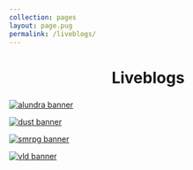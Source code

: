 ```yaml
---
collection: pages
layout: page.pug
permalink: /liveblogs/
---
```


<h2 style="text-align: center; font-size: 2em;">Liveblogs</h2>

[<img src="" alt="alundra banner" class="banner" />](./alundra/)

[<img src="" alt="dust banner" class="banner" />](./dust/)

[<img src="" alt="smrpg banner" class="banner" />](./smrpg/)

[<img src="" alt="vld banner" class="banner" />](./vld/)
